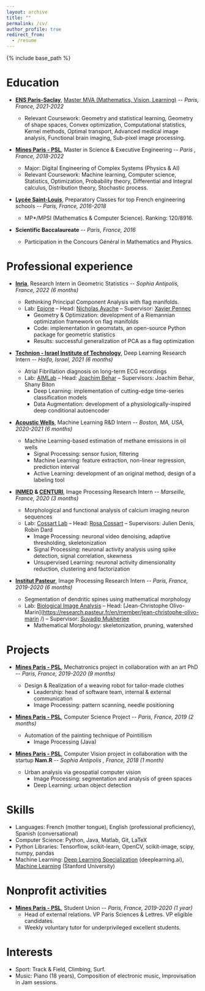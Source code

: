 ```yaml
---
layout: archive
title: ""
permalink: /cv/
author_profile: true
redirect_from:
  - /resume
---
```


{% include base_path %}

Education
======
* **[ENS Paris-Saclay](https://ens-paris-saclay.fr/)**, 
[Master MVA (Mathematics, Vision, Learning)](https://www.master-mva.com/) -- *Paris, France, 2021-2022*
    * Relevant Coursework: Geometry and statistical learning, Geometry of shape spaces, Convex optimization,
     Computational statistics, Kernel methods, Optimal transport, Advanced medical image analysis, Functional brain
     imaging, Sub-pixel image processing.

* **[Mines Paris - PSL](https://www.minesparis.psl.eu/)**, Master in Science & Executive Engineering -- *Paris
, France, 2018-2022*
    * Major: Digital Engineering of Complex Systems (Physics & AI)
    * Relevant Coursework: Machine learning, Computer science, Statistics, Optimization, Probability theory,
     Differential and Integral calculus, Distribution theory, Stochastic process.

* **[Lycée Saint-Louis](https://lycee-saintlouis.fr/)**, Preparatory Classes for top French engineering schools
 -- *Paris, France, 2016-2018*
    * MP*/MPSI (Mathematics & Computer Science). Ranking: 120/8916.
    
* **Scientific Baccalaureate** -- *Paris, France, 2016*
    * Participation in the Concours Général in Mathematics and Physics.



Professional experience
======
* **[Inria](https://www.inria.fr/fr)**, Research Intern in Geometric Statistics -- *Sophia Antipolis, France, 2022
 (6 months)*
    * Rethinking Principal Component Analysis with flag manifolds.
    * Lab: [Epione](https://team.inria.fr/epione/en/) – Head: 
    [Nicholas Ayache](https://www-sop.inria.fr/members/Nicholas.Ayache/) – Supervisor: 
    [Xavier Pennec](http://www-sop.inria.fr/members/Xavier.Pennec/)
        * Geometry & Optimization: development of a Riemannian optimization framework on flag manifolds
        * Code: implementation in geomstats, an open-source Python package for geometric statistics
        * Results: successful generalization of PCA as a flag optimization

* **[Technion - Israel Institute of Technology](https://www.technion.ac.il/en/home-2/)**, Deep Learning Research
 Intern -- *Haifa, Israel, 2021 (6 months)*
    * Atrial Fibrillation diagnosis on long-term ECG recordings 
    * Lab: [AIMLab](https://aim-lab.github.io/) – Head: 
    [Joachim Behar](https://bme.technion.ac.il/en/team/dr-joachim-behar/) – Supervisors: Joachim Behar, Shany Biton
        * Deep Learning: implementation of cutting-edge time-series classification models
        * Data Augmentation: development of a physiologically-inspired deep conditional autoencoder

* **[Acoustic Wells](https://www.acoustic-wells.com/)**, Machine Learning R&D Intern -- *Boston, MA, USA, 2020-2021
 (6 months)*
    * Machine Learning-based estimation of methane emissions in oil wells 
        * Signal Processing: sensor fusion, filtering
        * Machine Learning: feature extraction, non-linear regression, prediction interval
        * Active Learning: development of an original method, design of a labeling tool

* **[INMED](https://www.inmed.fr/en) & [CENTURI](https://centuri-livingsystems.org/)**, Image Processing Research
 Intern -- *Marseille, France, 2020 (3 months)*
    * Morphological and functional analysis of calcium imaging neuron sequences 
    * Lab: [Cossart Lab](https://www.inmed.fr/en/developpement-des-microcircuits-gabaergiques-corticaux-en) – 
    Head: [Rosa Cossart](https://www.cnrs.fr/en/node/5148) – Supervisors: Julien Denis, Robin Dard
        * Image Processing: neuronal video denoising, adaptive thresholding, skeletonization
        * Signal Processing: neuronal activity analysis using spike detection, signal correlation, skewness
        * Unsupervised Learning: neuronal activity dimensionality reduction, clustering and factorization

* **[Institut Pasteur](https://research.pasteur.fr/fr/)**, Image Processing Research Intern -- *Paris, France, 2019-2020 (6 months)*
    * Segmentation of dendritic spines using mathematical morphology 
    * Lab: [Biological Image Analysis](https://research.pasteur.fr/en/team/bioimage-analysis/) – 
    Head: [Jean-Christophe Olivo-Marin](https://research.pasteur.fr/en/member/jean-christophe-olivo-marin
    /) – Supervisor: [Suvadip Mukherjee](https://sites.google.com/view/suvadip-mukherjee/home)
        * Mathematical Morphology: skeletonization, pruning, watershed




Projects
======
* **[Mines Paris - PSL](https://www.minesparis.psl.eu/)**, Mechatronics project in collaboration with an art PhD -- *Paris, France, 2019-2020 (9
 months)*
    * Design & Realization of a weaving robot for tailor-made clothes 
        * Leadership: head of software team, internal & external communication
        * Image Processing: pattern scanning, needle positioning

* **[Mines Paris - PSL](https://www.minesparis.psl.eu/)**, Computer Science Project -- *Paris, France, 2019 (2 months)*
    * Automation of the painting technique of Pointillism 
        * Image Processing (Java)

* **[Mines Paris - PSL](https://www.minesparis.psl.eu/)**, Computer Vision project in collaboration with the startup **Nam.R** -- *Sophia Antipolis
, France, 2018 (1 month)*
    * Urban analysis via geospatial computer vision
        * Image Processing: segmentation and analysis of green spaces
        * Deep Learning: urban object detection



Skills
======
* Languages: French (mother tongue), English (professional proficiency), Spanish (conversational)
* Computer Science: Python, Java, Matlab, Git, LaTeX
* Python Libraries: Tensorflow, scikit-learn, OpenCV, scikit-image, scipy, numpy, pandas
* Machine Learning: [Deep Learning Specialization](https://www.deeplearning.ai/courses/deep-learning-specialization/) 
(deeplearning.ai), [Machine Learning](https://www.deeplearning.ai/courses/machine-learning-specialization/) 
(Stanford University)



Nonprofit activities
======
* **[Mines Paris - PSL](https://www.minesparis.psl.eu/)**, Student Union -- *Paris, France, 2019-2020 (1 year)*
    * Head of external relations. VP Paris Sciences & Lettres. VP eligible candidates.
    * Weekly voluntary tutor for underprivileged excellent students. 



Interests
======
* Sport: Track & Field, Climbing, Surf.
* Music: Piano (18 years), Composition of electronic music, Improvisation in Jam sessions.
